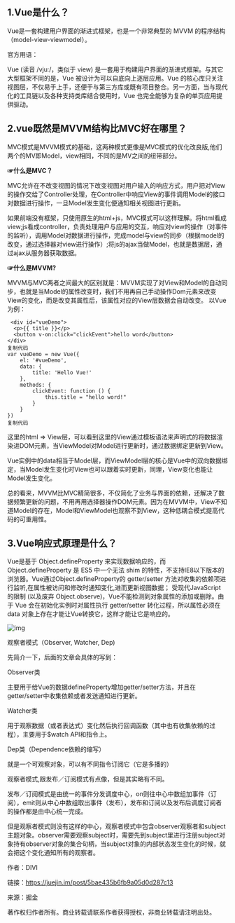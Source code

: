 ## 1.Vue是什么？

Vue是一套构建用户界面的渐进式框架，也是一个非常典型的 MVVM 的程序结构（model-view-viewmodel）。

官方用语：

Vue (读音 /vjuː/，类似于 view) 是一套用于构建用户界面的渐进式框架。与其它大型框架不同的是，Vue 被设计为可以自底向上逐层应用。Vue 的核心库只关注视图层，不仅易于上手，还便于与第三方库或既有项目整合。另一方面，当与现代化的工具链以及各种支持类库结合使用时，Vue 也完全能够为复杂的单页应用提供驱动。

## 2.vue既然是MVVM结构比MVC好在哪里？

MVC模式是MVVM模式的基础，这两种模式更像是MVC模式的优化改良版,他们两个的MV即Model，view相同，不同的是MV之间的纽带部分。

**☞什么是MVC？**

 MVC允许在不改变视图的情况下改变视图对用户输入的响应方式，用户把对View的操作交给了Controller处理，在Controller中响应View的事件调用Model的接口对数据进行操作，一旦Model发生变化便通知相关视图进行更新。



如果前端没有框架，只使用原生的html+js，MVC模式可以这样理解。将html看成view;js看成controller，负责处理用户与应用的交互，响应对view的操作（对事件的监听），调用Model对数据进行操作，完成model与view的同步（根据model的改变，通过选择器对view进行操作）;将js的ajax当做Model，也就是数据层，通过ajax从服务器获取数据。

**☞什么是MVVM?**

MVVM与MVC两者之间最大的区别就是：MVVM实现了对View和Model的自动同步，也就是当Model的属性改变时，我们不用再自己手动操作Dom元素来改变View的变化，而是改变其属性后，该属性对应的View层数据会自动改变。 以Vue为例：

```
 <div id="vueDemo">
  <p>{{ title }}</p>
  <button v-on:click="clickEvent">hello word</button>
</div>
复制代码
var vueDemo = new Vue({  
    el: '#vueDemo',  
    data: {    
        title: 'Hello Vue!'  
    },  
    methods: {    
        clickEvent: function () {      
            this.title = "hello word!"  
        }  
    }
})
复制代码
```

这里的html => View层，可以看到这里的View通过模板语法来声明式的将数据渲染进DOM元素，当ViewModel对Model进行更新时，通过数据绑定更新到View。

Vue实例中的data相当于Model层，而ViewModel层的核心是Vue中的双向数据绑定，当Model发生变化时View也可以跟着实时更新，同理，View变化也能让Model发生变化。

总的看来，MVVM比MVC精简很多，不仅简化了业务与界面的依赖，还解决了数据频繁更新的问题，不用再用选择器操作DOM元素。因为在MVVM中，View不知道Model的存在，Model和ViewModel也观察不到View，这种低耦合模式提高代码的可重用性。

## 3.Vue响应式原理是什么？

Vue是基于 Object.defineProperty 来实现数据响应的，而 Object.defineProperty 是 ES5 中一个无法 shim 的特性，不支持IE8以下版本的浏览器。Vue通过Object.defineProperty的 getter/setter 方法对收集的依赖项进行监听,在属性被访问和修改时通知变化,进而更新视图数据； 受现代JavaScript 的限制 (以及废弃 Object.observe)，Vue不能检测到对象属性的添加或删除。由于 Vue 会在初始化实例时对属性执行 getter/setter 转化过程，所以属性必须在 data 对象上存在才能让Vue转换它，这样才能让它是响应的。



![img](https://user-gold-cdn.xitu.io/2018/10/1/1662e8c2955ff0f3?imageView2/0/w/1280/h/960/format/webp/ignore-error/1)

 观察者模式（Observer, Watcher, Dep)



先简介一下，后面的文章会具体的写到：

Observer类

主要用于给Vue的数据defineProperty增加getter/setter方法，并且在getter/setter中收集依赖或者发送通知进行更新。

Watcher类

用于观察数据（或者表达式）变化然后执行回调函数（其中也有收集依赖的过程），主要用于$watch API和指令上。

Dep类（Dependence依赖的缩写）

就是一个可观察对象，可以有不同指令订阅它（它是多播的）

观察者模式,跟发布／订阅模式有点像，但是其实略有不同。

发布／订阅模式是由统一的事件分发调度中心，on则往中心中数组加事件（订阅），emit则从中心中数组取出事件（发布），发布和订阅以及发布后调度订阅者的操作都是由中心统一完成。

但是观察者模式则没有这样的中心，观察者模式中包含observer观察者和subject主题对象。observer需要观察subject时，需要先到subject里进行注册subject对象持有observer对象的集合句柄，当subject对象的内部状态发生变化的时候，就会把这个变化通知所有的观察者。

作者：DIVI

链接：https://juejin.im/post/5bae435b6fb9a05d0d287c13

来源：掘金

著作权归作者所有。商业转载请联系作者获得授权，非商业转载请注明出处。